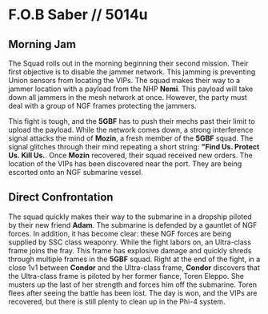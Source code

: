 # F.O.B Saber // 5014u

## Morning Jam

The Squad rolls out in the morning beginning their second mission. Their first objective is to disable the jammer network. This jamming is preventing Union sensors from locating the VIPs. The squad makes their way to a jammer location with a payload from the NHP **Nemi**. This payload will take down all jammers in the mesh network at once. However, the party must deal with a group of NGF frames protecting the jammers.

This fight is tough, and the **5GBF** has to push their mechs past their limit to upload the payload. While the network comes down, a strong interference signal attacks the mind of **Mozin**, a fresh member of the **5GBF** squad. The signal glitches through their mind repeating a short string: **"Find Us. Protect Us. Kill Us.**. Once **Mozin** recovered, their squad received new orders. The location of the VIPs has been discovered near the port. They are being escorted onto an NGF submarine vessel.

## Direct Confrontation

The squad quickly makes their way to the submarine in a dropship piloted by their new friend **Adam**. The submarine is defended by a gauntlet of NGF forces. In addition, it has become clear: these NGF forces are being supplied by SSC class weaponry. While the fight labors on, an Ultra-class frame joins the fray. This frame has explosive damage and quickly shreds through multiple frames in the **5GBF** squad. Right at the end of the fight, in a close 1v1 between **Condor** and the Ultra-class frame, **Condor** discovers that the Ultra-class frame is piloted by her former fiance, Toren Eleppo. She musters up the last of her strength and forces him off the submarine. Toren flees after seeing the battle has been lost. The day is won, and the VIPs are recovered, but there is still plenty to clean up in the Phi-4 system.